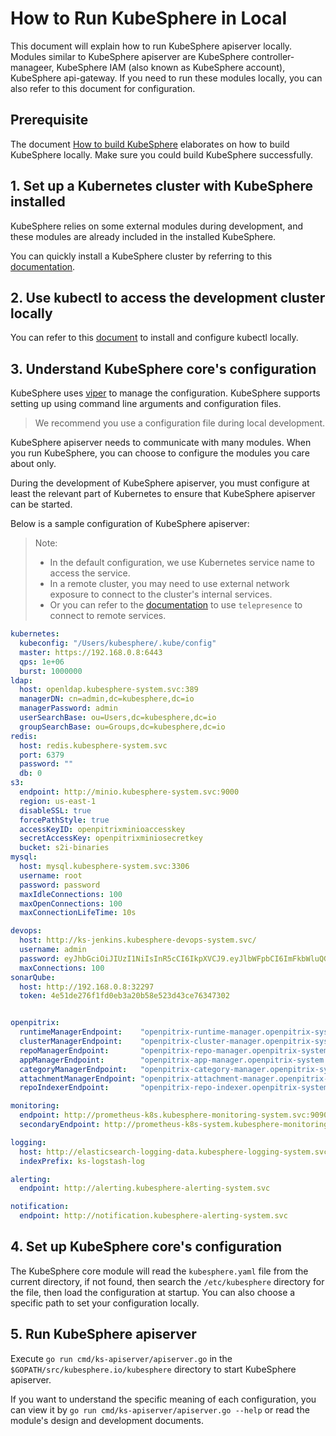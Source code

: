 # How to Run KubeSphere in Local

This document will explain how to run KubeSphere apiserver locally. Modules similar to KubeSphere apiserver are KubeSphere controller-manageer, KubeSphere IAM (also known as KubeSphere account), KubeSphere api-gateway. If you need to run these modules locally, you can also refer to this document for configuration.

## Prerequisite

The document [How to build KubeSphere](/developer-guide/development/README.md) elaborates on how to build KubeSphere locally. Make sure you could build KubeSphere successfully.

## 1. Set up a Kubernetes cluster with KubeSphere installed

KubeSphere relies on some external modules during development, and these modules are already included in the installed KubeSphere.

You can quickly install a KubeSphere cluster by referring to this [documentation](https://kubesphere.io/en/install).

## 2. Use kubectl to access the development cluster locally

You can refer to this [document](https://kubernetes.io/docs/tasks/tools/install-kubectl/) to install and configure kubectl locally.

## 3. Understand KubeSphere core's configuration

KubeSphere uses [viper](https://github.com/spf13/viper) to manage the configuration. KubeSphere supports setting up using command line arguments and configuration files.

> We recommend you use a configuration file during local development.

KubeSphere apiserver needs to communicate with many modules. When you run KubeSphere, you can choose to configure the modules you care about only.

During the development of KubeSphere apiserver, you must configure at least the relevant part of Kubernetes to ensure that KubeSphere apiserver can be started.

Below is a sample configuration of KubeSphere apiserver:

> Note: 
>
> - In the default configuration, we use Kubernetes service name to access the service.
> - In a remote cluster, you may need to use external network exposure to connect to the cluster's internal services.
> - Or you can refer to the [documentation](how-to-connect-remote-service.md) to use `telepresence` to connect to remote services.

```yaml
kubernetes:
  kubeconfig: "/Users/kubesphere/.kube/config"
  master: https://192.168.0.8:6443
  qps: 1e+06
  burst: 1000000
ldap:
  host: openldap.kubesphere-system.svc:389
  managerDN: cn=admin,dc=kubesphere,dc=io
  managerPassword: admin
  userSearchBase: ou=Users,dc=kubesphere,dc=io
  groupSearchBase: ou=Groups,dc=kubesphere,dc=io
redis:
  host: redis.kubesphere-system.svc
  port: 6379
  password: ""
  db: 0
s3:
  endpoint: http://minio.kubesphere-system.svc:9000
  region: us-east-1
  disableSSL: true
  forcePathStyle: true
  accessKeyID: openpitrixminioaccesskey
  secretAccessKey: openpitrixminiosecretkey
  bucket: s2i-binaries
mysql:
  host: mysql.kubesphere-system.svc:3306
  username: root
  password: password
  maxIdleConnections: 100
  maxOpenConnections: 100
  maxConnectionLifeTime: 10s

devops:
  host: http://ks-jenkins.kubesphere-devops-system.svc/
  username: admin
  password: eyJhbGciOiJIUzI1NiIsInR5cCI6IkpXVCJ9.eyJlbWFpbCI6ImFkbWluQGt1YmVzcGhlcmUuaW8iLCJleHAiOjE4MTYyMzkwMjIsInVzZXJuYW1lIjoiYWRtaW4ifQ.okmNepQvZkBRe1M8z2HAWRN0AVj9ooVu79IafHKCjZI
  maxConnections: 100
sonarQube:
  host: http://192.168.0.8:32297
  token: 4e51de276f1fd0eb3a20b58e523d43ce76347302


openpitrix:
  runtimeManagerEndpoint:    "openpitrix-runtime-manager.openpitrix-system.svc:9103"
  clusterManagerEndpoint:    "openpitrix-cluster-manager.openpitrix-system.svc:9104"
  repoManagerEndpoint:       "openpitrix-repo-manager.openpitrix-system.svc:9101"
  appManagerEndpoint:        "openpitrix-app-manager.openpitrix-system.svc:9102"
  categoryManagerEndpoint:   "openpitrix-category-manager.openpitrix-system.svc:9113"
  attachmentManagerEndpoint: "openpitrix-attachment-manager.openpitrix-system.svc:9122"
  repoIndexerEndpoint:       "openpitrix-repo-indexer.openpitrix-system.svc:9108"

monitoring:
  endpoint: http://prometheus-k8s.kubesphere-monitoring-system.svc:9090
  secondaryEndpoint: http://prometheus-k8s-system.kubesphere-monitoring-system.svc:9090

logging:
  host: http://elasticsearch-logging-data.kubesphere-logging-system.svc.cluster.local:9200
  indexPrefix: ks-logstash-log

alerting:
  endpoint: http://alerting.kubesphere-alerting-system.svc

notification:
  endpoint: http://notification.kubesphere-alerting-system.svc
```

## 4. Set up KubeSphere core's configuration

The KubeSphere core module will read the `kubesphere.yaml` file from the current directory, if not found, then search the `/etc/kubesphere` directory for the file, then load the configuration at startup. You can also choose a specific path to set your configuration locally.

## 5. Run KubeSphere apiserver

Execute `go run cmd/ks-apiserver/apiserver.go` in the `$GOPATH/src/kubesphere.io/kubesphere` directory to start KubeSphere apiserver.

If you want to understand the specific meaning of each configuration, you can view it by `go run cmd/ks-apiserver/apiserver.go --help` or read the module's design and development documents.
